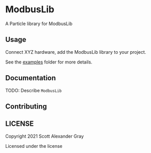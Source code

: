 # ModbusLib

A Particle library for ModbusLib

## Usage

Connect XYZ hardware, add the ModbusLib library to your project.

See the [examples](examples) folder for more details.

## Documentation

TODO: Describe `ModbusLib`

## Contributing

## LICENSE
Copyright 2021 Scott Alexander Gray

Licensed under the <insert your choice of license here> license
